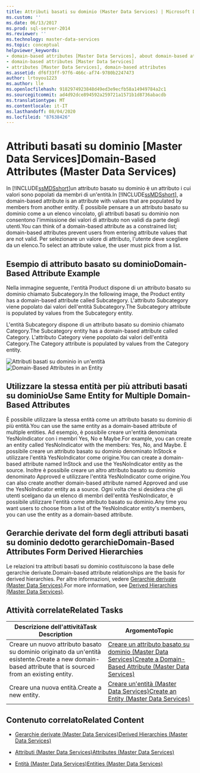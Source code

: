```yaml
---
title: Attributi basati su dominio (Master Data Services) | Microsoft Docs
ms.custom: ''
ms.date: 06/13/2017
ms.prod: sql-server-2014
ms.reviewer: ''
ms.technology: master-data-services
ms.topic: conceptual
helpviewer_keywords:
- domain-based attributes [Master Data Services], about domain-based attributes
- domain-based attributes [Master Data Services]
- attributes [Master Data Services], domain-based attributes
ms.assetid: df6f33ff-97f6-466c-af74-9780b2247473
author: lrtoyou1223
ms.author: lle
ms.openlocfilehash: 9182974923848d49ed3e9ecfb58a14949784a2c1
ms.sourcegitcommit: ad4d92dce894592a259721a1571b1d8736abacdb
ms.translationtype: MT
ms.contentlocale: it-IT
ms.lasthandoff: 08/04/2020
ms.locfileid: "87638426"
---
```

# <a name="domain-based-attributes-master-data-services"></a><span data-ttu-id="7fe82-102">Attributi basati su dominio [Master Data Services]</span><span class="sxs-lookup"><span data-stu-id="7fe82-102">Domain-Based Attributes (Master Data Services)</span></span>
  <span data-ttu-id="7fe82-103">In [!INCLUDE[ssMDSshort](../includes/ssmdsshort-md.md)]un attributo basato su dominio è un attributo i cui valori sono popolati da membri di un'entità.</span><span class="sxs-lookup"><span data-stu-id="7fe82-103">In [!INCLUDE[ssMDSshort](../includes/ssmdsshort-md.md)], a domain-based attribute is an attribute with values that are populated by members from another entity.</span></span> <span data-ttu-id="7fe82-104">È possibile pensare a un attributo basato su dominio come a un elenco vincolato, gli attributi basati su dominio non consentono l'immissione dei valori di attributo non validi da parte degli utenti.</span><span class="sxs-lookup"><span data-stu-id="7fe82-104">You can think of a domain-based attribute as a constrained list; domain-based attributes prevent users from entering attribute values that are not valid.</span></span> <span data-ttu-id="7fe82-105">Per selezionare un valore di attributo, l'utente deve scegliere da un elenco.</span><span class="sxs-lookup"><span data-stu-id="7fe82-105">To select an attribute value, the user must pick from a list.</span></span>

## <a name="domain-based-attribute-example"></a><span data-ttu-id="7fe82-106">Esempio di attributo basato su dominio</span><span class="sxs-lookup"><span data-stu-id="7fe82-106">Domain-Based Attribute Example</span></span>
 <span data-ttu-id="7fe82-107">Nella immagine seguente, l'entità Product dispone di un attributo basato su dominio chiamato Subcategory.</span><span class="sxs-lookup"><span data-stu-id="7fe82-107">In the following image, the Product entity has a domain-based attribute called Subcategory.</span></span> <span data-ttu-id="7fe82-108">L'attributo Subcategory viene popolato dai valori dell'entità Subcategory.</span><span class="sxs-lookup"><span data-stu-id="7fe82-108">The Subcategory attribute is populated by values from the Subcategory entity.</span></span>

 <span data-ttu-id="7fe82-109">L'entità Subcategory dispone di un attributo basato su dominio chiamato Category.</span><span class="sxs-lookup"><span data-stu-id="7fe82-109">The Subcategory entity has a domain-based attribute called Category.</span></span> <span data-ttu-id="7fe82-110">L'attributo Category viene popolato dai valori dell'entità Category.</span><span class="sxs-lookup"><span data-stu-id="7fe82-110">The Category attribute is populated by values from the Category entity.</span></span>

 <span data-ttu-id="7fe82-111">![Attributi basati su dominio in un'entità](../../2014/master-data-services/media/mds-conc-domain-based-attribute-conceptual.gif "Attributi basati su dominio in un'entità")</span><span class="sxs-lookup"><span data-stu-id="7fe82-111">![Domain-Based Attributes in an Entity](../../2014/master-data-services/media/mds-conc-domain-based-attribute-conceptual.gif "Domain-Based Attributes in an Entity")</span></span>

## <a name="use-same-entity-for-multiple-domain-based-attributes"></a><span data-ttu-id="7fe82-112">Utilizzare la stessa entità per più attributi basati su dominio</span><span class="sxs-lookup"><span data-stu-id="7fe82-112">Use Same Entity for Multiple Domain-Based Attributes</span></span>
 <span data-ttu-id="7fe82-113">È possibile utilizzare la stessa entità come un attributo basato su dominio di più entità.</span><span class="sxs-lookup"><span data-stu-id="7fe82-113">You can use the same entity as a domain-based attribute of multiple entities.</span></span> <span data-ttu-id="7fe82-114">Ad esempio, è possibile creare un'entità denominata YesNoIndicator con i membri Yes, No e Maybe.</span><span class="sxs-lookup"><span data-stu-id="7fe82-114">For example, you can create an entity called YesNoIndicator with the members: Yes, No, and Maybe.</span></span> <span data-ttu-id="7fe82-115">È possibile creare un attributo basato su dominio denominato InStock e utilizzare l'entità YesNoIndicator come origine.</span><span class="sxs-lookup"><span data-stu-id="7fe82-115">You can create a domain-based attribute named InStock and use the YesNoIndicator entity as the source.</span></span> <span data-ttu-id="7fe82-116">Inoltre è possibile creare un altro attributo basato su dominio denominato Approved e utilizzare l'entità YesNoIndicator come origine.</span><span class="sxs-lookup"><span data-stu-id="7fe82-116">You can also create another domain-based attribute named Approved and use the YesNoIndicator entity as a source.</span></span> <span data-ttu-id="7fe82-117">Ogni volta che si desidera che gli utenti scelgano da un elenco di membri dell'entità YesNoIndicator, è possibile utilizzare l'entità come attributo basato su dominio.</span><span class="sxs-lookup"><span data-stu-id="7fe82-117">Any time you want users to choose from a list of the YesNoIndicator entity's members, you can use the entity as a domain-based attribute.</span></span>

## <a name="domain-based-attributes-form-derived-hierarchies"></a><span data-ttu-id="7fe82-118">Gerarchie derivate del form degli attributi basati su dominio dedotto gerarchie</span><span class="sxs-lookup"><span data-stu-id="7fe82-118">Domain-Based Attributes Form Derived Hierarchies</span></span>
 <span data-ttu-id="7fe82-119">Le relazioni tra attributi basati su dominio costituiscono la base delle gerarchie derivate.</span><span class="sxs-lookup"><span data-stu-id="7fe82-119">Domain-based attribute relationships are the basis for derived hierarchies.</span></span> <span data-ttu-id="7fe82-120">Per altre informazioni, vedere [Gerarchie derivate &#40;Master Data Services&#41;](derived-hierarchies-master-data-services.md).</span><span class="sxs-lookup"><span data-stu-id="7fe82-120">For more information, see [Derived Hierarchies &#40;Master Data Services&#41;](derived-hierarchies-master-data-services.md).</span></span>

## <a name="related-tasks"></a><span data-ttu-id="7fe82-121">Attività correlate</span><span class="sxs-lookup"><span data-stu-id="7fe82-121">Related Tasks</span></span>

|<span data-ttu-id="7fe82-122">Descrizione dell'attività</span><span class="sxs-lookup"><span data-stu-id="7fe82-122">Task Description</span></span>|<span data-ttu-id="7fe82-123">Argomento</span><span class="sxs-lookup"><span data-stu-id="7fe82-123">Topic</span></span>|
|----------------------|-----------|
|<span data-ttu-id="7fe82-124">Creare un nuovo attributo basato su dominio originato da un'entità esistente.</span><span class="sxs-lookup"><span data-stu-id="7fe82-124">Create a new domain-based attribute that is sourced from an existing entity.</span></span>|[<span data-ttu-id="7fe82-125">Creare un attributo basato su dominio &#40;Master Data Services&#41;</span><span class="sxs-lookup"><span data-stu-id="7fe82-125">Create a Domain-Based Attribute &#40;Master Data Services&#41;</span></span>](../../2014/master-data-services/create-a-domain-based-attribute-master-data-services.md)|
|<span data-ttu-id="7fe82-126">Creare una nuova entità.</span><span class="sxs-lookup"><span data-stu-id="7fe82-126">Create a new entity.</span></span>|[<span data-ttu-id="7fe82-127">Creare un'entità &#40;Master Data Services&#41;</span><span class="sxs-lookup"><span data-stu-id="7fe82-127">Create an Entity &#40;Master Data Services&#41;</span></span>](../../2014/master-data-services/create-an-entity-master-data-services.md)|

## <a name="related-content"></a><span data-ttu-id="7fe82-128">Contenuto correlato</span><span class="sxs-lookup"><span data-stu-id="7fe82-128">Related Content</span></span>

-   [<span data-ttu-id="7fe82-129">Gerarchie derivate &#40;Master Data Services&#41;</span><span class="sxs-lookup"><span data-stu-id="7fe82-129">Derived Hierarchies &#40;Master Data Services&#41;</span></span>](derived-hierarchies-master-data-services.md)

-   [<span data-ttu-id="7fe82-130">Attributi &#40;Master Data Services&#41;</span><span class="sxs-lookup"><span data-stu-id="7fe82-130">Attributes &#40;Master Data Services&#41;</span></span>](../../2014/master-data-services/attributes-master-data-services.md)

-   [<span data-ttu-id="7fe82-131">Entità &#40;Master Data Services&#41;</span><span class="sxs-lookup"><span data-stu-id="7fe82-131">Entities &#40;Master Data Services&#41;</span></span>](../../2014/master-data-services/entities-master-data-services.md)


